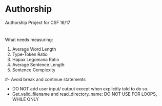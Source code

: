 # Authorship
Authorship Project for CSF 16/17
#
What needs measuring:
1. Average Word Length
2. Type-Token Ratio
3. Hapax Legomana Ratio
4. Average Sentence Length
5. Sentence Complexity


#- Avoid break and continue statements
- DO NOT add user input/ output except when explicitly told to do so.
- Get_valid_filename and read_directory_name: DO NOT USE FOR LOOPS, WHILE ONLY
